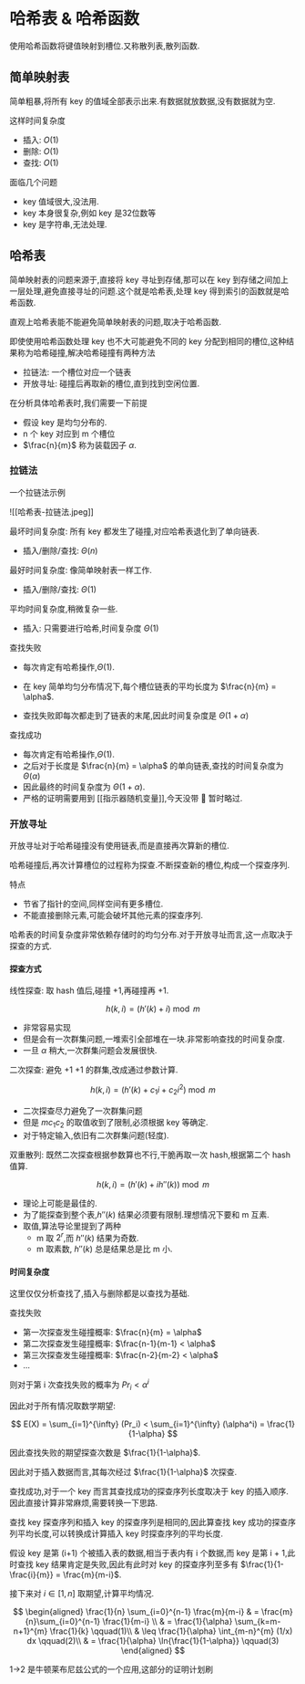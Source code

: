 # 哈希表 & 哈希函数

使用哈希函数将键值映射到槽位.又称散列表,散列函数.

## 简单映射表

简单粗暴,将所有 key 的值域全部表示出来.有数据就放数据,没有数据就为空.

这样时间复杂度

- 插入: $O(1)$
- 删除: $O(1)$
- 查找: $O(1)$

面临几个问题

- key 值域很大,没法用.
- key 本身很复杂,例如 key 是32位数等
- key 是字符串,无法处理.

## 哈希表

简单映射表的问题来源于,直接将 key 寻址到存储,那可以在 key 到存储之间加上一层处理,避免直接寻址的问题.这个就是哈希表,处理 key 得到索引的函数就是哈希函数.

直观上哈希表能不能避免简单映射表的问题,取决于哈希函数.

即使使用哈希函数处理 key 也不大可能避免不同的 key 分配到相同的槽位,这种结果称为哈希碰撞,解决哈希碰撞有两种方法

- 拉链法: 一个槽位对应一个链表
- 开放寻址: 碰撞后再取新的槽位,直到找到空闲位置.

在分析具体哈希表时,我们需要一下前提

- 假设 key 是均匀分布的.
- n 个 key 对应到 m 个槽位
- $\frac{n}{m}$ 称为装载因子 $\alpha$.

### 拉链法

一个拉链法示例

![[哈希表-拉链法.jpeg]]

最坏时间复杂度: 所有 key 都发生了碰撞,对应哈希表退化到了单向链表.

- 插入/删除/查找: $\Theta(n)$

最好时间复杂度: 像简单映射表一样工作.

- 插入/删除/查找: $\Theta(1)$

平均时间复杂度,稍微复杂一些.

- 插入: 只需要进行哈希,时间复杂度 $\Theta(1)$

查找失败

- 每次肯定有哈希操作,$\Theta(1)$.


- 在 key 简单均匀分布情况下,每个槽位链表的平均长度为 $\frac{n}{m} = \alpha$.
- 查找失败即每次都走到了链表的末尾,因此时间复杂度是 $\Theta(1+\alpha)$

查找成功

- 每次肯定有哈希操作,$\Theta(1)$.
- 之后对于长度是 $\frac{n}{m} = \alpha$ 的单向链表,查找的时间复杂度为 $\Theta(\alpha)$
- 因此最终的时间复杂度为 $\Theta(1+\alpha)$.
- 严格的证明需要用到 [[指示器随机变量]],今天没带 🧠 暂时略过.

### 开放寻址

开放寻址对于哈希碰撞没有使用链表,而是直接再次算新的槽位.

哈希碰撞后,再次计算槽位的过程称为探查.不断探查新的槽位,构成一个探查序列.

特点

- 节省了指针的空间,同样空间有更多槽位.
- 不能直接删除元素,可能会破坏其他元素的探查序列.

哈希表的时间复杂度非常依赖存储时的均匀分布.对于开放寻址而言,这一点取决于探查的方式.

#### 探查方式

线性探查: 取 hash 值后,碰撞 +1,再碰撞再 +1.

$$
h(k,i) = (h'(k) + i) \bmod{m}
$$

- 非常容易实现
- 但是会有一次群集问题,一堆索引全部堆在一块.非常影响查找的时间复杂度.
- 一旦 $\alpha$ 稍大,一次群集问题会发展很快.

二次探查: 避免 +1 +1 的群集,改成通过参数计算.

$$
h(k,i) = (h'(k) + c_1i+c_2i^2) \bmod{m}
$$

- 二次探查尽力避免了一次群集问题
- 但是 $m c_1 c_2$ 的取值收到了限制,必须根据 key 等确定.
- 对于特定输入,依旧有二次群集问题(轻度).

双重散列: 既然二次探查根据参数算也不行,干脆再取一次 hash,根据第二个 hash 值算.

$$
h(k,i) = (h'(k) + ih''(k)) \bmod{m}
$$

- 理论上可能是最佳的.
- 为了能探查到整个表,$h''(k)$ 结果必须要有限制.理想情况下要和 m 互素.
- 取值,算法导论里提到了两种
	- m 取 $2^r$,而 $h''(k)$ 结果为奇数.
	- m 取素数, $h''(k)$ 总是结果总是比 m 小.

#### 时间复杂度

这里仅仅分析查找了,插入与删除都是以查找为基础.

查找失败

- 第一次探查发生碰撞概率: $\frac{n}{m} = \alpha$
- 第二次探查发生碰撞概率: $\frac{n-1}{m-1} < \alpha$
- 第三次探查发生碰撞概率: $\frac{n-2}{m-2} < \alpha$
- ...

则对于第 i 次查找失败的概率为 $Pr_i < \alpha^i$

因此对于所有情况取数学期望:

$$
E(X) = \sum_{i=1}^{\infty} (Pr_i) < \sum_{i=1}^{\infty} (\alpha^i) = \frac{1}{1-\alpha}
$$

因此查找失败的期望探查次数是 $\frac{1}{1-\alpha}$.

因此对于插入数据而言,其每次经过 $\frac{1}{1-\alpha}$ 次探查.

查找成功,对于一个 key 而言其查找成功的探查序列长度取决于 key 的插入顺序.因此直接计算非常麻烦,需要转换一下思路.

查找 key 探查序列和插入 key 的探查序列是相同的,因此算查找 key 成功的探查序列平均长度,可以转换成计算插入 key 时探查序列的平均长度.

假设 key 是第 (i+1) 个被插入表的数据,相当于表内有 i 个数据,而 key 是第 i + 1,此时查找 key 结果肯定是失败,因此有此时对 key 的探查序列至多有 $\frac{1}{1-\frac{i}{m}} = \frac{m}{m-i}$.

接下来对 $i\in[1,n]$ 取期望,计算平均情况.

$$
\begin{aligned}
\frac{1}{n} \sum_{i=0}^{n-1} \frac{m}{m-i} & = \frac{m}{n}\sum_{i=0}^{n-1} \frac{1}{m-i} \\ 
& = \frac{1}{\alpha} \sum_{k=m-n+1}^{m} \frac{1}{k} \qquad(1)\\ 
& \leq \frac{1}{\alpha} \int_{m-n}^{m} (1/x) dx \qquad(2)\\
& = \frac{1}{\alpha} \ln{\frac{1}{1-\alpha}} \qquad(3)
\end{aligned}
$$

1->2 是牛顿莱布尼兹公式的一个应用,这部分的证明计划刷

